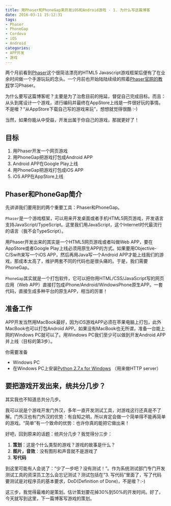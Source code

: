 ```yaml
---
title: 用Phaser和PhoneGap来开发iOS和Android游戏 - 1. 为什么写这篇博客
date: 2016-03-11 15:12:31
tags:
- Phaser
- PhoneGap
- Cordova
- iOS
- Android
categories:
- APP开发
- 游戏
---
```

两个月前看到[Phaser](http://phaser.io)这个很简洁漂亮的HTML5 Javascript游戏框架后便有了在业余时间做一个手游玩玩的念头。一个月前也开始陆陆续续的照着[Phaser官网的教程](http://phaser.io/tutorials/making-your-first-phaser-game)学习Phaser。

为什么要写这篇博客呢？主要是为了治愈目前的拖延，督促自己完成目标。而且：从头到尾设计一个游戏，进行编码并最终在AppStore上线是一件很好玩的事情。不是嚒？“从AppStore下载自己写的游戏来玩”，想想就觉得很酷 :-)

当然，如果你能从中受益，开发出属于你自己的游戏，那就更好了！

## 目标 ##

 1. 用Phaser开发一个网页游戏
 2. 用PhoneGap把游戏打包成Android APP
 3. Android APP在Google Play上线
 4. 用PhoneGap把游戏打包成iOS APP
 5. iOS APP在AppStore上线

<!-- more -->

## Phaser和PhoneGap简介 ##
先讲讲我们要用到的两个重要工具：Phaser和PhoneGap。

`Phaser`是一个游戏框架，可以用来开发桌面或者手机HTML5网页游戏，开发语言支持JavaScript/TypeScript。这里我们用JavaScript，这个Internet时代最流行的语言（我不会TypeScript）。

用Phaser开发出来的其实是一个HTML5网页游戏或者叫做Web APP，要在AppStore或者Google Play上线必须用原生APP的方式。如果要用Objective-C/Swift来写一个iOS APP，然后再用Java写一个Android APP才能上线我们的游戏，那成本太高了，维护两套不同的代码也是很头痛的。于是，我们需要PhoneGap。

`PhoneGap`其实就是一个打包软件，它可以把你用HTML/CSS/JavaScript写的网页应用（Web APP）直接打包成iPhone/Android/WindowsPhone原生APP。一套代码，直接生成多种平台的原生APP，相当的厉害！

## 准备工作 ##
APP开发当然用MacBook最好，因为iOS游戏APP必须在苹果电脑上打包，此外MacBook也可以打包Android APP。如果没有MacBook也无所谓，准备一台能上网的Windows PC就可以了。用Windows PC我们至少可以做到开发Android APP并上线（目标的第3步）。

你需要准备

- Windows PC
- 在Windows PC上安装[Python 2.7.x for Windows](https://www.python.org/downloads/) （用来做HTTP server）

## 要把游戏开发出来，统共分几步？ ##
其实我也不知道总共分几步。

我可以说是个游戏开发门外汉，多年一直开发测试工具，对游戏这行还真是不了解。门外汉也有门外汉的优势：有自知之明，所以肯定会做一个简单得不能再简单的游戏。“简单”有一个致命的优势：也许你真的能把它做出来！

好吧，回到原来的话题：统共分几步？我觉得分三步：

1. **策划**：这是个什么类型的游戏？游戏的故事是什么？
2. **图片，音效**：没有图形和声音就不是游戏了
3. **写代码**

到这里可能有人会说了：“少了一步吧？没有测试！”。作为系统测试部门专门开发测试工具的资深员工怎么会忘记测试？测试包括在“3. 写代码”里面了，写了代码要测试是对程序员的基本要求，DoD(Definition of Done)，不是嚒？:-)

这三步，我觉得最难的是策划。估计策划要花掉30%到50%的开发时间。好了，今天就写到这里，下一篇博客写游戏的策划。